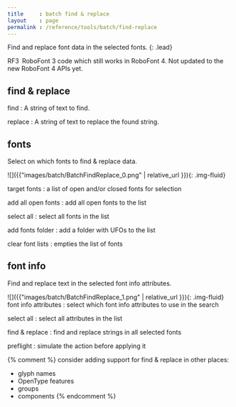 ```yaml
---
title     : batch find & replace
layout    : page
permalink : /reference/tools/batch/find-replace
---
```


Find and replace font data in the selected fonts.
{: .lead}

<span class="badge text-bg-warning rounded-0">RF3</span> RoboFont 3 code which still works in RoboFont 4. Not updated to the new RoboFont 4 APIs yet.


find & replace
--------------

find
: A string of text to find.

replace
: A string of text to replace the found string.


fonts
-----

Select on which fonts to find & replace data.

<div class='row'>

<div class='col-sm' markdown='1'>
![]({{"images/batch/BatchFindReplace_0.png" | relative_url }}){: .img-fluid}
</div>

<div class='col-sm' markdown='1'>

target fonts
: a list of open and/or closed fonts for selection

add all open fonts
: add all open fonts to the list

select all
: select all fonts in the list

add fonts folder
: add a folder with UFOs to the list

clear font lists
: empties the list of fonts
</div>

</div>


font info
-----

Find and replace text in the selected font info attributes.

<div class='row'>

<div class='col-sm' markdown='1'>
![]({{"images/batch/BatchFindReplace_1.png" | relative_url }}){: .img-fluid}
</div>

<div class='col-sm' markdown='1'>
font info attributes
: select which font info attributes to use in the search

select all
: select all attributes in the list

find & replace
: find and replace strings in all selected fonts

preflight
: simulate the action before applying it
</div>

</div>

{% comment %}
consider adding support for find & replace in other places:

- glyph names
- OpenType features
- groups
- components
{% endcomment %}

